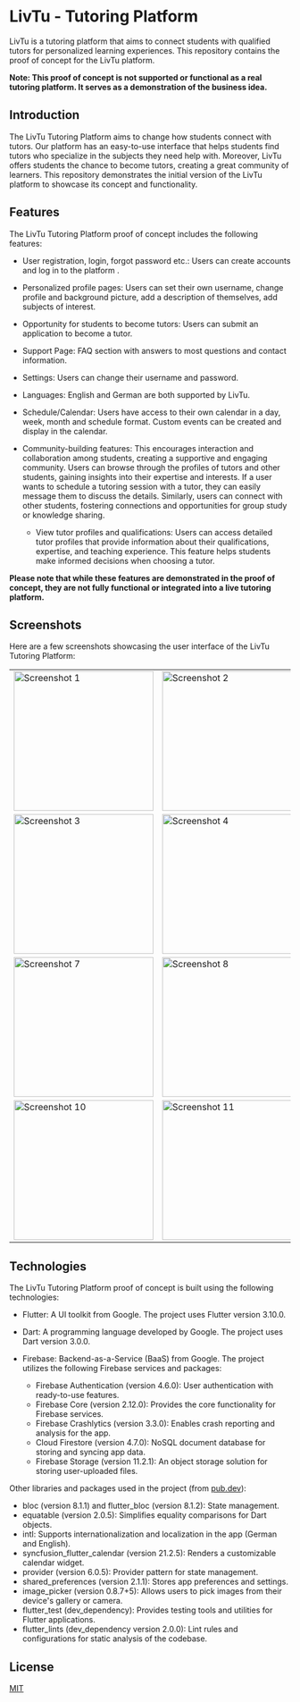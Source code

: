 # LivTu - Tutoring Platform

LivTu is a tutoring platform that aims to connect students with qualified tutors for personalized learning experiences. This repository contains the proof of concept for the LivTu platform.

**Note: This proof of concept is not supported or functional as a real tutoring platform. It serves as a demonstration of the business idea.**

## Introduction

The LivTu Tutoring Platform aims to change how students connect with tutors. Our platform has an easy-to-use interface that helps students find tutors who specialize in the subjects they need help with. Moreover, LivTu offers students 
the chance to become tutors, creating a great community of learners. This repository demonstrates the initial version of the LivTu platform to showcase its concept and functionality.

## Features
The LivTu Tutoring Platform proof of concept includes the following features:

- User registration, login, forgot password etc.: Users can create accounts and log in to the platform .

- Personalized profile pages: Users can set their own username, change profile and background picture, add a description of themselves, add subjects of interest.

- Opportunity for students to become tutors: Users can submit an application to become a tutor.

- Support Page: FAQ section with answers to most questions and contact information.

- Settings: Users can change their username and password.

- Languages: English and German are both supported by LivTu.

- Schedule/Calendar: Users have access to their own calendar in a day, week, month and schedule format. Custom events can be created and display in the calendar.

- Community-building features: This encourages interaction and collaboration among students, creating a supportive and engaging community. Users can browse through the profiles of tutors and other students, gaining insights into their expertise and interests. If a user wants to schedule a tutoring session with a tutor, they can easily message them to discuss the details. Similarly, users can connect with other students, fostering connections and opportunities for group study or knowledge sharing. 

    - View tutor profiles and qualifications: Users can access detailed tutor profiles that provide information about their qualifications, expertise, and teaching experience. This feature helps students make informed decisions when choosing a tutor.

**Please note that while these features are demonstrated in the proof of concept, they are not fully functional or integrated into a live tutoring platform.**

## Screenshots
Here are a few screenshots showcasing the user interface of the LivTu Tutoring Platform:

<table>
  <tr>
    <td>
      <img src="https://github.com/FrozenBirdXD/LivTu/assets/118717731/48bb326a-3f3e-4c8d-9ef9-45aad468a7de" alt="Screenshot 1" width="250">
    </td>
    <td>
      <img src="https://github.com/FrozenBirdXD/LivTu/assets/118717731/771f60de-fb2d-4ab1-a3b7-4b923eb30070" alt="Screenshot 2" width="250">
    </td>
     <td>
      <img src="https://github.com/FrozenBirdXD/LivTu/assets/118717731/cedd0e6e-a87f-486c-b0ec-23b0f6fa9eae" alt="Screenshot 5" width="250">
    </td>
  </tr>
  <tr>
    <td>
      <img src="https://github.com/FrozenBirdXD/LivTu/assets/118717731/fa94752f-faf2-4ec5-ba3f-b75f882b3fc9" alt="Screenshot 3" width="250">
    </td>
    <td>
      <img src="https://github.com/FrozenBirdXD/LivTu/assets/118717731/e15dc38d-a9e1-4c82-9c8a-b5d8131254b4" alt="Screenshot 4" width="250">
    </td>
     <td>
      <img src="https://github.com/FrozenBirdXD/LivTu/assets/118717731/d84d1802-333d-4f2d-9810-06f2fc349779" alt="Screenshot 6" width="250">
    </td>
  </tr>
   <tr>
    <td>
      <img src="https://github.com/FrozenBirdXD/LivTu/assets/118717731/931b01c6-9b94-4516-8b65-64f5d65ec403" alt="Screenshot 7" width="250">
    </td>
    <td>
      <img src="https://github.com/FrozenBirdXD/LivTu/assets/118717731/294377f1-d090-4154-99de-428a53c75f68" alt="Screenshot 8" width="250">
    </td>
     <td>
      <img src="https://github.com/FrozenBirdXD/LivTu/assets/118717731/8414e6ca-d83f-4777-a91f-590a61731403" alt="Screenshot 9" width="250">
    </td>
  </tr>
   <tr>
    <td>
      <img src="https://github.com/FrozenBirdXD/LivTu/assets/118717731/dbc77c78-e6ff-435e-8c60-797874a392c1" alt="Screenshot 10" width="250">
    </td>
    <td>
      <img src="https://github.com/FrozenBirdXD/LivTu/assets/118717731/e623d6c6-4667-4341-9cfc-e726f046ddd0" alt="Screenshot 11" width="250">
    </td>
  </tr>
</table>

## Technologies
The LivTu Tutoring Platform proof of concept is built using the following technologies:
- Flutter: A UI toolkit from Google. The project uses Flutter version 3.10.0.
- Dart: A programming language developed by Google. The project uses Dart version 3.0.0.
- Firebase: Backend-as-a-Service (BaaS) from Google. The project utilizes the following Firebase services and packages:
 
    - Firebase Authentication (version 4.6.0): User authentication with ready-to-use features.
    - Firebase Core (version 2.12.0): Provides the core functionality for Firebase services.
    - Firebase Crashlytics (version 3.3.0): Enables crash reporting and analysis for the app.
    - Cloud Firestore (version 4.7.0): NoSQL document database for storing and syncing app data.
    - Firebase Storage (version 11.2.1): An object storage solution for storing user-uploaded files.

Other libraries and packages used in the project (from [pub.dev](https://pub.dev/)):

- bloc (version 8.1.1) and flutter_bloc (version 8.1.2): State management.
- equatable (version 2.0.5): Simplifies equality comparisons for Dart objects.
- intl: Supports internationalization and localization in the app (German and English).
- syncfusion_flutter_calendar (version 21.2.5): Renders a customizable calendar widget.
- provider (version 6.0.5): Provider pattern for state management.
- shared_preferences (version 2.1.1): Stores app preferences and settings.
- image_picker (version 0.8.7+5): Allows users to pick images from their device's gallery or camera.
- flutter_test (dev_dependency): Provides testing tools and utilities for Flutter applications.
- flutter_lints (dev_dependency version 2.0.0): Lint rules and configurations for static analysis of the codebase.

## License
[MIT](https://github.com/FrozenBirdXD/LivTu/blob/master/LICENSE)
